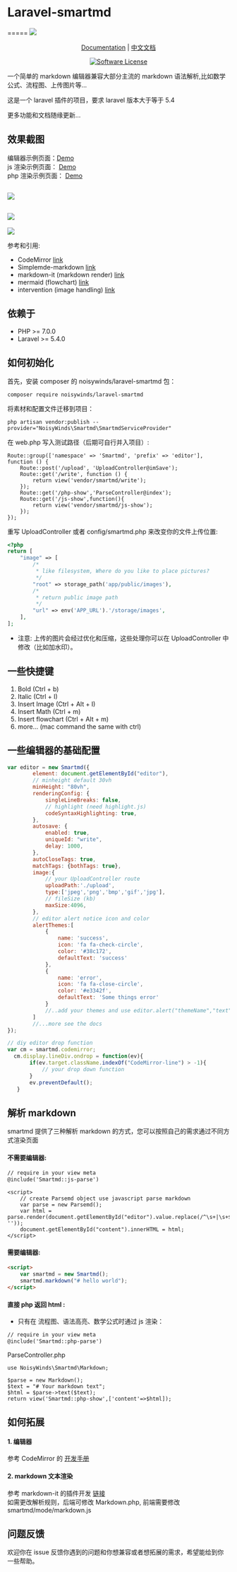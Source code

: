 # Laravel-smartmd
=====
![](https://xiaoqingxin.site/images/default_img.jpg)

<p align="center">
 <a href="./docs/api_EN.md">Documentation</a> | <a href="./docs/api_EN.md">中文文档</a>
</p>

<p align="center">
<a href="LICENSE"><img src="https://img.shields.io/badge/license-MIT-brightgreen.svg?style=flat-square" alt="Software License"></img></a>
</p>

一个简单的 markdown 编辑器兼容大部分主流的 markdown 语法解析,比如数学公式、流程图、上传图片等...

这是一个 laravel 插件的项目，要求 laravel 版本大于等于 5.4

  
更多功能和文档随缘更新...

##  效果截图
编辑器示例页面：[Demo](https://xiaoqingxin.site/editor/write)   
js 渲染示例页面： [Demo](https://xiaoqingxin.site/editor/js-show)  
php 渲染示例页面： [Demo](https://xiaoqingxin.site/editor/php-show)
  
  ![](./screenshot.png)
  --- 
  ![](./screenshot_02.gif) 
  ---
  ![](./screenshot_03.gif)
  
  
参考和引用:
- CodeMirror [link](https://github.com/codemirror/CodeMirror) 
- Simplemde-markdown [link](https://github.com/sparksuite/simplemde-markdown-editor)
- markdown-it (markdown render) [link](https://github.com/markdown-it/markdown-it)
- mermaid (flowchart) [link](https://github.com/knsv/mermaid)
- intervention (image handling) [link](https://github.com/Intervention/image)

## 依赖于
- PHP >= 7.0.0
- Laravel >= 5.4.0

## 如何初始化
首先，安装 composer 的 noisywinds/laravel-smartmd 包：
```
composer require noisywinds/laravel-smartmd
```
将素材和配置文件迁移到项目：
```
php artisan vendor:publish --provider="NoisyWinds\Smartmd\SmartmdServiceProvider"
```
在 web.php 写入测试路径（后期可自行并入项目）:
```
Route::group(['namespace' => 'Smartmd', 'prefix' => 'editor'], function () {
    Route::post('/upload', 'UploadController@imSave');
    Route::get('/write', function () {
        return view('vendor/smartmd/write');
    });
    Route::get('/php-show','ParseController@index');
    Route::get('/js-show',function(){
        return view('vendor/smartmd/js-show');
    });
});
```
重写 UploadController 或者 config/smartmd.php 来改变你的文件上传位置:
```php
<?php
return [
    "image" => [
        /*
         * like filesystem, Where do you like to place pictures?
         */
        "root" => storage_path('app/public/images'),
        /*
         * return public image path
         */
        "url" => env('APP_URL').'/storage/images',
    ],
];
```
* 注意: 上传的图片会经过优化和压缩，这些处理你可以在 UploadController 中修改（比如加水印）。

## 一些快捷键
1. Bold (Ctrl + b)
2. Italic (Ctrl + I)
3. Insert Image (Ctrl + Alt + I)
4. Insert Math (Ctrl + m)
5. Insert flowchart (Ctrl + Alt + m)
6. more... (mac command the same with ctrl)


## 一些编辑器的基础配置
```javascript
var editor = new Smartmd({
        element: document.getElementById("editor"),
        // minheight default 30vh
        minHeight: "80vh",
        renderingConfig: {
            singleLineBreaks: false,
            // highlight (need highlight.js)
            codeSyntaxHighlighting: true,
        },
        autosave: {
            enabled: true,
            uniqueId: "write",
            delay: 1000,
        },
        autoCloseTags: true,
        matchTags: {bothTags: true},
        image:{
            // your UploadController route
            uploadPath:'./upload',
            type:['jpeg','png','bmp','gif','jpg'],
            // fileSize (kb)
            maxSize:4096,
        },
        // editor alert notice icon and color
        alertThemes:[
            {
                name: 'success',
                icon: 'fa fa-check-circle',
            	color: '#38c172',
            	defaultText: 'success'
            },
            {
            	name: 'error',
            	icon: 'fa fa-close-circle',
            	color: '#e3342f',
            	defaultText: 'Some things error'
            }
            //..add your themes and use editor.alert("themeName","text") to used;
        ]
        //...more see the docs
});

// diy editor drop function
var cm = smartmd.codemirror;
  cm.display.lineDiv.ondrop = function(ev){
       if(ev.target.className.indexOf("CodeMirror-line") > -1){
           // your drop down function
       }
       ev.preventDefault();
   }
```

## 解析 markdown 
smartmd 提供了三种解析 markdown 的方式，您可以按照自己的需求通过不同方式渲染页面
#### 不需要编辑器:
```html
// require in your view meta
@include('Smartmd::js-parse')
```
```
<script>
    // create Parsemd object use javascript parse markdown
    var parse = new Parsemd();
    var html = parse.render(document.getElementById("editor").value.replace(/^\s+|\s+$/g, ''));
    document.getElementById("content").innerHTML = html;
</script>
```
#### 需要编辑器:
```html
<script>
    var smartmd = new Smartmd();
    smartmd.markdown("# hello world");
</script>
```
#### 直接 php 返回 html :
* 只有在 流程图、语法高亮、数学公式时通过 js 渲染：
```html
// require in your view meta
@include('Smartmd::php-parse')
```
ParseController.php
```
use NoisyWinds\Smartmd\Markdown;

$parse = new Markdown();
$text = "# Your markdown text";
$html = $parse->text($text);
return view('Smartmd::php-show',['content'=>$html]);

```

## 如何拓展
#### 1. 编辑器
参考 CodeMirror 的 [开发手册](https://github.com/codemirror/CodeMirror) 
#### 2. markdown 文本渲染  
参考 markdown-it 的插件开发 [链接](https://github.com/markdown-it/markdown-it)  
如需更改解析规则，后端可修改 Markdown.php, 前端需要修改 smartmd/mode/markdown.js

## 问题反馈 
欢迎你在 issue 反馈你遇到的问题和你想兼容或者想拓展的需求，希望能给到你一些帮助。

